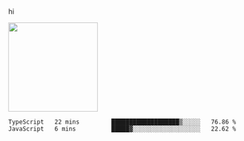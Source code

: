 hi

<img height="180em" src="https://github-readme-stats.vercel.app/api?username=AProductiveNerd&show_icons=true&hide_border=true&&count_private=true&include_all_commits=true" />

<!--START_SECTION:waka-->
```text
TypeScript   22 mins         ███████████████████▒░░░░░   76.86 % 
JavaScript   6 mins          █████▓░░░░░░░░░░░░░░░░░░░   22.62 % 
```
<!--END_SECTION:waka-->
